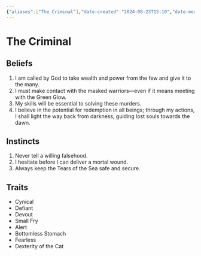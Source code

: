 ```yaml
---
{"aliases":["The Criminal"],"date-created":"2024-08-23T15:10","date-modified":"2025-01-18T08:15","dg-publish":true,"tags":["moonrise"],"title":"The Criminal","dg-path":"moonrise/The Criminal.md","permalink":"/moonrise/the-criminal/","dgPassFrontmatter":true,"updated":"2025-01-18T08:15"}
---
```



# The Criminal

## Beliefs

1. I am called by God to take wealth and power from the few and give it to the many.
2. I must make contact with the masked warriors—even if it means meeting with the Green Glow.
3. My skills will be essential to solving these murders.
4. I believe in the potential for redemption in all beings; through my actions, I shall light the way back from darkness, guiding lost souls towards the dawn.

## Instincts

1. Never tell a willing falsehood.
2. I hesitate before I can deliver a mortal wound.
3. Always keep the Tears of the Sea safe and secure.

## Traits

- Cynical
- Defiant
- Devout
- Small Fry
- Alert
- Bottomless Stomach
- Fearless
- Dexterity of the Cat
